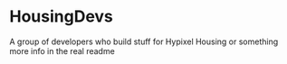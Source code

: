 # HousingDevs
A group of developers who build stuff for Hypixel Housing or something more info in the real readme
